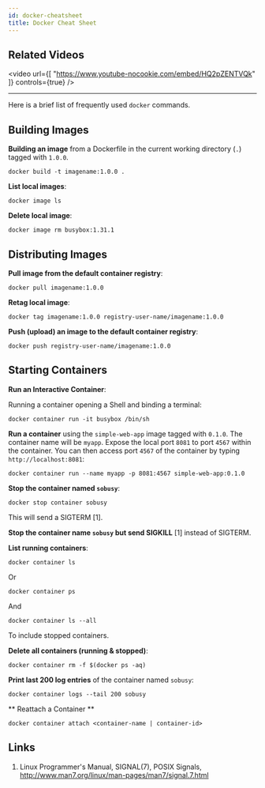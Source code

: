 ```yaml
---
id: docker-cheatsheet
title: Docker Cheat Sheet
---
```


## Related Videos
<video
  url={[
    "https://www.youtube-nocookie.com/embed/HQ2pZENTVQk"
  ]}
  controls={true}
/>

---

Here is a brief list of frequently used `docker` commands.

## Building Images

**Building an image** from a Dockerfile in the current working directory (`.`) tagged with `1.0.0`.

    docker build -t imagename:1.0.0 .

**List local images**:

    docker image ls

**Delete local image**:

    docker image rm busybox:1.31.1

## Distributing Images

**Pull image from the default container registry**:

    docker pull imagename:1.0.0

**Retag local image**:

    docker tag imagename:1.0.0 registry-user-name/imagename:1.0.0

**Push (upload) an image to the default container registry**:

    docker push registry-user-name/imagename:1.0.0

## Starting Containers

**Run an Interactive Container**:

Running a container opening a Shell and binding a terminal:

    docker container run -it busybox /bin/sh

**Run a container** using the `simple-web-app` image tagged with `0.1.0`. The container name will be `myapp`. Expose the local port `8081` to port `4567` within the container. You can then access port `4567` of the container by typing `http://localhost:8081`:

    docker container run --name myapp -p 8081:4567 simple-web-app:0.1.0

**Stop the container named `sobusy`**:

    docker stop container sobusy

This will send a SIGTERM [1].

**Stop the container name `sobusy` but send SIGKILL** [1] instead of SIGTERM.

**List running containers**:

    docker container ls

Or

    docker container ps

And

    docker container ls --all

To include stopped containers.

**Delete all containers (running & stopped)**:

    docker container rm -f $(docker ps -aq)

**Print last 200 log entries** of the container named `sobusy`:

    docker container logs --tail 200 sobusy

** Reattach a Container **

    docker container attach <container-name | container-id>

## Links

1. Linux Programmer's Manual, SIGNAL(7), POSIX Signals, http://www.man7.org/linux/man-pages/man7/signal.7.html
